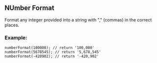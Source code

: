 ## NUmber Format

Format any integer provided into a string with "," (commas) in the correct  
places.

### Example:

    numberFormat(100000); // return '100,000'
    numberFormat(5678545); // return '5,678,545'
    numberFormat(-420902); // return '-420,902'